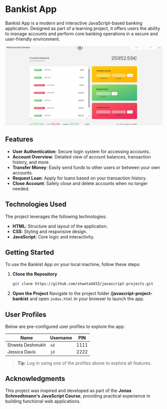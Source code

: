  # Bankist App

Bankist App is a modern and interactive JavaScript-based banking application. Designed as part of a learning project, it offers users the ability to manage accounts and perform core banking operations in a secure and user-friendly environment.

![Bankist App Screenshot](images/bankist-app-screenshot.png "Bankist App Homepage")

## Features

- **User Authentication**: Secure login system for accessing accounts.
- **Account Overview**: Detailed view of account balances, transaction history, and more.
- **Transfer Money**: Easily send funds to other users or between your own accounts.
- **Request Loan**: Apply for loans based on your transaction history.
- **Close Account**: Safely close and delete accounts when no longer needed.

## Technologies Used

The project leverages the following technologies:

- **HTML**: Structure and layout of the application.
- **CSS**: Styling and responsive design.
- **JavaScript**: Core logic and interactivity.

## Getting Started

To use the Bankist App on your local machine, follow these steps:

1. **Clone the Repository**

   ```bash
   git clone https://github.com/shwetadd33/javascript-projects.git
   ```

2. **Open the Project**
   Navigate to the project folder __/javascript-project-bankist__ and open `index.html` in your browser to launch the app.

## User Profiles

Below are pre-configured user profiles to explore the app:

| Name                  | Username | PIN  |
|-----------------------|----------|------|
| Shweta Deshmukh       | `sd`     | 1111 |
| Jessica Davis         | `jd`     | 2222 |

> **Tip**: Log in using one of the profiles above to explore all features.

## Acknowledgments

This project was inspired and developed as part of the **Jonas Schmedtmann's JavaScript Course**, providing practical experience in building functional web applications.

